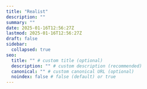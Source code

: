 ```yaml
---
title: "Realist"
description: ""
summary: ""
date: 2025-01-16T12:56:27Z
lastmod: 2025-01-16T12:56:27Z
draft: false
sidebar:
  collapsed: true
seo:
  title: "" # custom title (optional)
  description: "" # custom description (recommended)
  canonical: "" # custom canonical URL (optional)
  noindex: false # false (default) or true
---
```

